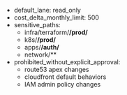 - default_lane: read_only
- cost_delta_monthly_limit: 500
- sensitive_paths:
  - infra/terraform/**/prod/**
  - k8s/**/prod/**
  - apps/**/auth/**
  - network/**
- prohibited_without_explicit_approval:
  - route53 apex changes
  - cloudfront default behaviors
  - IAM admin policy changes
